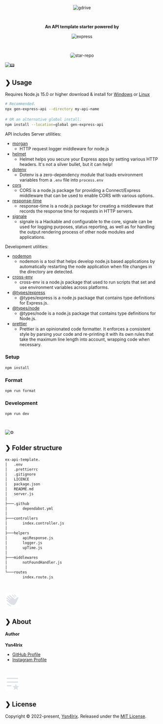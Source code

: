 <p align="center">
 <img width="400px" src="https://res.cloudinary.com/ydevcloud/image/upload/v1662120202/yassi/xqfnpbpagjkccvdoogos.svg" align="center" alt="gdrive" />
</p>

<br>

<p align="center">
  <b>An API template starter powered by</b><br>
</p>

<p align="center">
  <img width="200px" src="https://res.cloudinary.com/ydevcloud/image/upload/v1662120635/yassi/r923h19buxqfs5ouzzf6.svg" align="center" alt="express" />
</p>

<br>

<p align="center">
  <img src="https://res.cloudinary.com/ydevcloud/image/upload/v1657122244/yassi/goafdvoalju7ty1seuqo.gif" alt="star-repo" style="border-radius: 5px;">
  <br>
</p>

![📟](https://res.cloudinary.com/ydevcloud/image/upload/v1656874185/asm9cp84cbuuqmarw9wq.png)

## ❯ Usage

Requires Node.js 15.0 or higher download & install for [Windows](https://nodejs.org/en/download/) or [Linux](https://nodejs.org/en/download/)

```sh
# Recommended.
npx gen-express-api --directory my-api-name

# OR an alternative global install.
npm install --location=global gen-express-api
```

API includes Server utilities:

-   [morgan](https://www.npmjs.com/package/morgan)
    -   HTTP request logger middleware for node.js
-   [helmet](https://www.npmjs.com/package/helmet)
    -   Helmet helps you secure your Express apps by setting various HTTP headers. It's not a silver bullet, but it can help!
-   [dotenv](https://www.npmjs.com/package/dotenv)
    -   Dotenv is a zero-dependency module that loads environment variables from a `.env` file into `process.env`
-   [cors](https://www.npmjs.com/package/cors)
    -   CORS is a node.js package for providing a Connect/Express middleware that can be used to enable CORS with various options.
-   [response-time](https://www.npmjs.com/package/response-time)
    -   response-time is a node.js package for creating a middleware that records the response time for requests in HTTP servers.
-   [signale](https://www.npmjs.com/package/signale)
    -   signale is a Hackable and configurable to the core, signale can be used for logging purposes, status reporting, as well as for handling the output rendering process of other node modules and applications.

Development utilities:

-   [nodemon](https://www.npmjs.com/package/nodemon)
    -   nodemon is a tool that helps develop node.js based applications by automatically restarting the node application when file changes in the directory are detected.
-   [cross-env](https://www.npmjs.com/package/cross-env)
    -   cross-env is a node.js package that used to run scripts that set and use environment variables across platforms.
-   [@types/express](https://www.npmjs.com/package/@types/express)
    -   @types/express is a node.js package that contains type definitions for Express.js.
-   [@types/node](https://www.npmjs.com/package/@types/node)
    -   @types/node is a node.js package that contains type definitions for Node.js.
-   [prettier](https://www.npmjs.com/package/prettier)
    -   Prettier is an opinionated code formatter. It enforces a consistent style by parsing your code and re-printing it with its own rules that take the maximum line length into account, wrapping code when necessary.

### Setup

```
npm install
```

### Format

```
npm run format
```

### Development

```
npm run dev
```

<br>

![⚙️](https://res.cloudinary.com/ydevcloud/image/upload/v1656874522/fmfktytvymbnnc0fg4zz.png)

## ❯ Folder structure

```
ex-api-template.
│   .env
│   .prettierrc
│   .gitignore
│   LICENCE
│   package.json
│   README.md
│   server.js
│
├───.github
│       dependabot.yml
│
├───controllers
│       index.controller.js
│
├───helpers
│       apiResponse.js
│       logger.js
│       upTime.js
│
├───middlewares
│       notFoundHandler.js
│
└───routes
        index.route.js
```

<br>

![🙌](https://raw.githubusercontent.com/ahmadawais/stuff/master/images/git/connect.png)

## ❯ About

#### Author

**Ysn4Irix**

-   [GitHub Profile](https://github.com/Ysn4irix)
-   [Instagram Profile](https://instagram.com/ysn.irix)

<br>

![📃](https://raw.githubusercontent.com/ahmadawais/stuff/master/images/git/license.png)

## ❯ License

Copyright © 2022-present, [Ysn4Irix](https://github.com/Ysn4Irix).
Released under the [MIT License](LICENSE).
